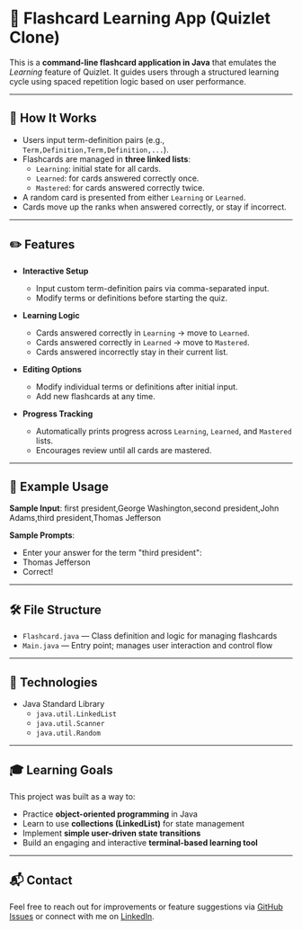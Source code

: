# 🧠 Flashcard Learning App (Quizlet Clone)

This is a **command-line flashcard application in Java** that emulates the *Learning* feature of Quizlet. It guides users through a structured learning cycle using spaced repetition logic based on user performance.

---

## 🚀 How It Works

- Users input term-definition pairs (e.g., `Term,Definition,Term,Definition,...`).
- Flashcards are managed in **three linked lists**:
  - `Learning`: initial state for all cards.
  - `Learned`: for cards answered correctly once.
  - `Mastered`: for cards answered correctly twice.
- A random card is presented from either `Learning` or `Learned`.
- Cards move up the ranks when answered correctly, or stay if incorrect.

---

## ✏️ Features

- **Interactive Setup**  
  - Input custom term-definition pairs via comma-separated input.
  - Modify terms or definitions before starting the quiz.

- **Learning Logic**  
  - Cards answered correctly in `Learning` → move to `Learned`.
  - Cards answered correctly in `Learned` → move to `Mastered`.
  - Cards answered incorrectly stay in their current list.

- **Editing Options**  
  - Modify individual terms or definitions after initial input.
  - Add new flashcards at any time.

- **Progress Tracking**  
  - Automatically prints progress across `Learning`, `Learned`, and `Mastered` lists.
  - Encourages review until all cards are mastered.

---

## 🧪 Example Usage

**Sample Input**:
first president,George Washington,second president,John Adams,third president,Thomas Jefferson

**Sample Prompts**:
- Enter your answer for the term "third president":
- Thomas Jefferson
- Correct!

---

## 🛠️ File Structure

- `Flashcard.java` — Class definition and logic for managing flashcards
- `Main.java` — Entry point; manages user interaction and control flow

---

## 🔧 Technologies

- Java Standard Library
  - `java.util.LinkedList`
  - `java.util.Scanner`
  - `java.util.Random`

---

## 🎓 Learning Goals

This project was built as a way to:
- Practice **object-oriented programming** in Java
- Learn to use **collections (LinkedList)** for state management
- Implement **simple user-driven state transitions**
- Build an engaging and interactive **terminal-based learning tool**

---

## 📬 Contact

Feel free to reach out for improvements or feature suggestions via [GitHub Issues](../../issues) or connect with me on [LinkedIn](https://www.linkedin.com/in/josesequeira).
